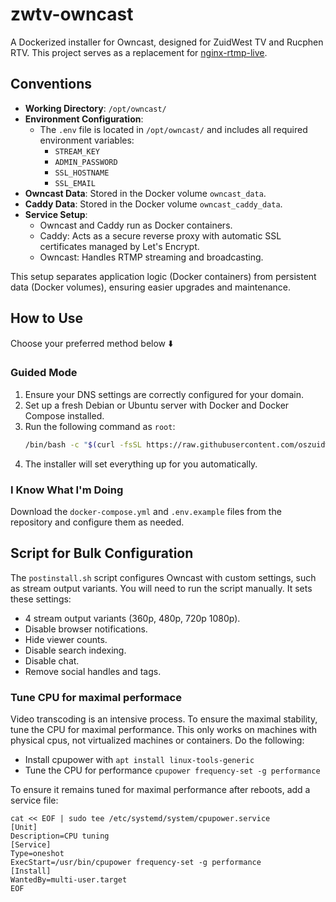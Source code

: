 # zwtv-owncast

A Dockerized installer for Owncast, designed for ZuidWest TV and Rucphen RTV. This project serves as a replacement for [nginx-rtmp-live](https://github.com/oszuidwest/nginx-rtmp-live).

## Conventions

- **Working Directory**: `/opt/owncast/`
- **Environment Configuration**:
  - The `.env` file is located in `/opt/owncast/` and includes all required environment variables:
    - `STREAM_KEY`
    - `ADMIN_PASSWORD`
    - `SSL_HOSTNAME`
    - `SSL_EMAIL`
- **Owncast Data**: Stored in the Docker volume `owncast_data`.
- **Caddy Data**: Stored in the Docker volume `owncast_caddy_data`.
- **Service Setup**:
  - Owncast and Caddy run as Docker containers.
  - Caddy: Acts as a secure reverse proxy with automatic SSL certificates managed by Let's Encrypt.
  - Owncast: Handles RTMP streaming and broadcasting.

This setup separates application logic (Docker containers) from persistent data (Docker volumes), ensuring easier upgrades and maintenance.

## How to Use

Choose your preferred method below ⬇️

### Guided Mode

1. Ensure your DNS settings are correctly configured for your domain.
2. Set up a fresh Debian or Ubuntu server with Docker and Docker Compose installed.
3. Run the following command as `root`:
   ```bash
   /bin/bash -c "$(curl -fsSL https://raw.githubusercontent.com/oszuidwest/zwtv-owncast/main/install.sh)"
   ```
4. The installer will set everything up for you automatically.

### I Know What I'm Doing

Download the `docker-compose.yml` and `.env.example` files from the repository and configure them as needed.

## Script for Bulk Configuration

The `postinstall.sh` script configures Owncast with custom settings, such as stream output variants. You will need to run the script manually. It sets these settings:

- 4 stream output variants (360p, 480p, 720p 1080p).
- Disable browser notifications.
- Hide viewer counts.
- Disable search indexing.
- Disable chat.
- Remove social handles and tags.

### Tune CPU for maximal performace
Video transcoding is an intensive process. To ensure the maximal stability, tune the CPU for maximal performance. This only works on machines with physical cpus, not virtualized machines or containers. Do the following:
- Install cpupower with `apt install linux-tools-generic`
- Tune the CPU for performance `cpupower frequency-set -g performance`

To ensure it remains tuned for maximal performance after reboots, add a service file:
```
cat << EOF | sudo tee /etc/systemd/system/cpupower.service
[Unit]
Description=CPU tuning
[Service]
Type=oneshot
ExecStart=/usr/bin/cpupower frequency-set -g performance
[Install]
WantedBy=multi-user.target
EOF
```
